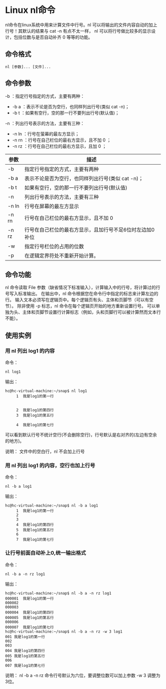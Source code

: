 # Linux nl命令
nl命令在linux系统中用来计算文件中行号。nl 可以将输出的文件内容自动的加上行号！其默认的结果与 cat -n 有点不太一样， nl 可以将行号做比较多的显示设计，包括位数与是否自动补齐 0 等等的功能。

## 命令格式
```
nl [参数]... [文件]...
```

## 命令参数
-b  ：指定行号指定的方式，主要有两种：

* -b a ：表示不论是否为空行，也同样列出行号(类似 cat -n)；  
* -b t ：如果有空行，空的那一行不要列出行号(默认值)；   

-n  ：列出行号表示的方法，主要有三种：

* -n ln ：行号在萤幕的最左方显示；  
* -n rn ：行号在自己栏位的最右方显示，且不加 0 ；  
* -n rz ：行号在自己栏位的最右方显示，且加 0 ；   

| 参数  | 描述                                                     |
| ----- | -------------------------------------------------------- |
| -b    | 指定行号指定的方式，主要有两种                           |
| -b a  | 表示不论是否为空行，也同样列出行号(类似 cat -n)；        |
| -b t  | 如果有空行，空的那一行不要列出行号(默认值)               |
| -n    | 列出行号表示的方法，主要有三种                           |
| -n ln | 行号在屏幕的最左方显示                                   |
| -n rn | 行号在自己栏位的最右方显示，且不加 0                     |
| -n rz | 行号在自己栏位的最右方显示，且加行号不足6位时左边加0补位 |
| -w    | 指定行号栏位的占用的位数                                 |
| -p    | 在逻辑定界符处不重新开始计算。                           |


## 命令功能
nl 命令读取 File 参数（缺省情况下标准输入），计算输入中的行号，将计算过的行号写入标准输出。 在输出中，nl 命令根据您在命令行中指定的标志来计算左边的行。 输入文本必须写在逻辑页中。每个逻辑页有头、主体和页脚节（可以有空节）。 除非使用 -p 标志，nl 命令在每个逻辑页开始的地方重新设置行号。 可以单独为头、主体和页脚节设置行计算标志（例如，头和页脚行可以被计算然而文本行不能）。

## 使用实例

### 用 nl 列出 log1 的内容
命令：
```
nl log1
```
输出：
```
hc@hc-virtual-machine:~/snap$ nl log1 
     1  我是log1的第一行
       
       
     2  我是log1的第四行
     3  我是log1的第五行
       
     4  我是log1的第七行
```
可以看到默认行号不统计空行(不会删除空行)，行号默认是右对齐的(左边有空余的地方)。

说明：
文件中的空白行，nl 不会加上行号

### 用 nl 列出 log1 的内容，空行也加上行号
命令：
```
nl -b a log1
```
输出：
```
hc@hc-virtual-machine:~/snap$ nl -b a log1 
     1  我是log1的第一行
     2  
     3  
     4  我是log1的第四行
     5  我是log1的第五行
     6  
     7  我是log1的第七行
```


### 让行号前面自动补上0,统一输出格式
命令：
```
nl -b a -n rz log1 
```
输出：
```
hc@hc-virtual-machine:~/snap$ nl -b a -n rz log1 
000001  我是log1的第一行
000002  
000003  
000004  我是log1的第四行
000005  我是log1的第五行
000006  
000007  我是log1的第七行
hc@hc-virtual-machine:~/snap$ nl -b a -n rz -w 3 log1 
001 我是log1的第一行
002 
003 
004 我是log1的第四行
005 我是log1的第五行
006 
007 我是log1的第七行
```
说明：
nl -b a -n rz 命令行号默认为六位，要调整位数可以加上参数 -w 3 调整为3位。













```

```